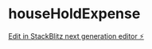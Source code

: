 # houseHoldExpense

[Edit in StackBlitz next generation editor ⚡️](https://stackblitz.com/~/github.com/camelwu/houseHoldExpense)